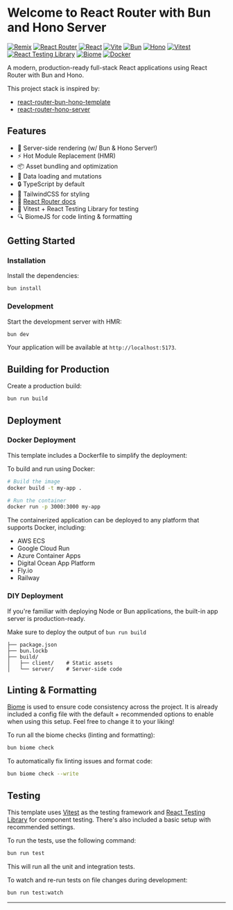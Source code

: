 # Welcome to React Router with Bun and Hono Server

[![Remix](https://img.shields.io/badge/Remix-000?logo=remix&logoColor=fff)](https://remix.run/)
[![React Router](https://img.shields.io/badge/-React%20Router-CA4245?style=flat&logo=reactrouter&logoColor=white)](https://reactrouter.com/)
[![React](https://img.shields.io/badge/React-%2320232a.svg?logo=react&logoColor=%2361DAFB)](https://react.dev/)
[![Vite](https://img.shields.io/badge/Vite-646CFF?logo=vite&logoColor=fff)](https://vitejs.dev/)
[![Bun](https://img.shields.io/badge/-Bun-000000?style=flat&logo=bun&logoColor=white)](https://bun.sh/)
[![Hono](https://img.shields.io/badge/-Hono-E36002?style=flat&logo=hono&logoColor=white)](https://hono.dev/)
[![Vitest](https://img.shields.io/badge/-Vitest-6E9F18?style=flat&logo=vitest&logoColor=white)](https://vitest.dev/)
[![React Testing Library](https://img.shields.io/badge/-Testing%20Library-E33332?style=flat&logo=testinglibrary&logoColor=white)](https://testing-library.com/docs/react-testing-library/intro/)
[![Biome](https://img.shields.io/badge/-Biome-60A5FA?style=flat&logo=biome&logoColor=white)](https://biomejs.dev)
[![Docker](https://img.shields.io/badge/-Docker-2496ED?style=flat&logo=docker&logoColor=white)](https://www.docker.com/)

A modern, production-ready full-stack React applications using React Router with Bun and Hono.

This project stack is inspired by:

- [react-router-bun-hono-template](https://github.com/jpcpereira93/react-router-bun-hono-template/tree/main)
- [react-router-hono-server](https://github.com/rphlmr/react-router-hono-server/tree/main)

## Features

- 🚀 Server-side rendering (w/ Bun & Hono Server!)
- ⚡️ Hot Module Replacement (HMR)
- 📦 Asset bundling and optimization
- 🔄 Data loading and mutations
- 🔒 TypeScript by default
- 🎉 TailwindCSS for styling
- 📖 [React Router docs](https://reactrouter.com/)
- 🧪 Vitest + React Testing Library for testing
- 🔍 BiomeJS for code linting & formatting

## Getting Started

### Installation

Install the dependencies:

```bash
bun install
```

### Development

Start the development server with HMR:

```bash
bun dev
```

Your application will be available at `http://localhost:5173`.

## Building for Production

Create a production build:

```bash
bun run build
```

## Deployment

### Docker Deployment

This template includes a Dockerfile to simplify the deployment:

To build and run using Docker:

```bash
# Build the image
docker build -t my-app .

# Run the container
docker run -p 3000:3000 my-app
```

The containerized application can be deployed to any platform that supports Docker, including:

- AWS ECS
- Google Cloud Run
- Azure Container Apps
- Digital Ocean App Platform
- Fly.io
- Railway

### DIY Deployment

If you're familiar with deploying Node or Bun applications, the built-in app server is production-ready.

Make sure to deploy the output of `bun run build`

```
├── package.json
├── bun.lockb
├── build/
│   ├── client/    # Static assets
│   └── server/    # Server-side code
```

## Linting & Formatting

[Biome](https://biomejs.dev/) is used to ensure code consistency across the project. It is already included a config file with the default + recommended options to enable when using this setup. Feel free to change it to your liking!

To run all the biome checks (linting and formatting):

```bash
bun biome check
```

To automatically fix linting issues and format code:

```bash
bun biome check --write
```

## Testing

This template uses [Vitest](https://vitest.dev/) as the testing framework and [React Testing Library](https://testing-library.com/docs/react-testing-library/intro/) for component testing. There's also included a basic setup with recommended settings.

To run the tests, use the following command:

```bash
bun run test
```

This will run all the unit and integration tests.

To watch and re-run tests on file changes during development:

```bash
bun run test:watch
```

---
